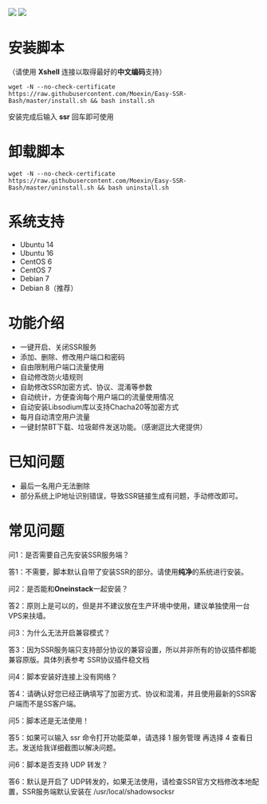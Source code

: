 ![][1]
![][2]

# 安装脚本
（请使用 **Xshell** 连接以取得最好的**中文编码**支持）  

``` vim
wget -N --no-check-certificate https://raw.githubusercontent.com/Moexin/Easy-SSR-Bash/master/install.sh && bash install.sh
```
安装完成后输入 **ssr** 回车即可使用
# 卸载脚本

``` vim
wget -N --no-check-certificate https://raw.githubusercontent.com/Moexin/Easy-SSR-Bash/master/uninstall.sh && bash uninstall.sh
```
# 系统支持

 - Ubuntu 14
 - Ubuntu 16
 - CentOS 6
 - CentOS 7
 - Debian 7
 - Debian 8（推荐）

# 功能介绍

 - 一键开启、关闭SSR服务
 - 添加、删除、修改用户端口和密码
 - 自由限制用户端口流量使用
 - 自动修改防火墙规则
 - 自助修改SSR加密方式、协议、混淆等参数
 - 自动统计，方便查询每个用户端口的流量使用情况
 - 自动安装Libsodium库以支持Chacha20等加密方式
 - 每月自动清空用户流量
 - 一键封禁BT下载、垃圾邮件发送功能。（感谢逗比大佬提供）

# 已知问题

 - 最后一名用户无法删除
 - 部分系统上IP地址识别错误，导致SSR链接生成有问题，手动修改即可。

# 常见问题
问1：是否需要自己先安装SSR服务端？

答1：不需要，脚本默认自带了安装SSR的部分。请使用**纯净**的系统进行安装。

问2：是否能和**Oneinstack**一起安装？

答2：原则上是可以的，但是并不建议放在生产环境中使用，建议单独使用一台VPS来扶墙。

问3：为什么无法开启兼容模式？

答3：因为SSR服务端只支持部分协议的兼容设置，所以并非所有的协议插件都能兼容原版。具体列表参考 SSR协议插件稳文档

问4：脚本安装好连接上没有网络？

答4：请确认好您已经正确填写了加密方式、协议和混淆，并且使用最新的SSR客户端而不是SS客户端。

问5：脚本还是无法使用！

答5：如果可以输入 ssr 命令打开功能菜单，请选择 1 服务管理 再选择 4 查看日志。发送给我详细截图以解决问题。

问6：脚本是否支持 UDP 转发？

答6：默认是开启了 UDP转发的，如果无法使用，请检查SSR官方文档修改本地配置，SSR服务端默认安装在 /usr/local/shadowsocksr

  [1]: http://imglf.nosdn.127.net/img/cEczVHlUNlVvWHlYdzBGQ1V6dk0zSGFXY1c3NmtjTkc1YSt5anljTjZnYWVQOUI5NzlBVndnPT0.png?imageView&thumbnail=1680x0&quality=96&stripmeta=0&type=jpg%7Cwatermark&type=2&text=wqkgbG1lb28uY29tIC8gaW1nLWxtZW9vLmxvZnRlci5jb20=&font=bXN5aA==&gravity=southwest&dissolve=30&fontsize=340&dx=16&dy=20&stripmeta=0
  [2]: http://imglf0.nosdn.127.net/img/cEczVHlUNlVvWHlYdzBGQ1V6dk0zTzh0cVg5NEJkQUNsT25oRE9oUjByVmd4c3dibFdVV2pnPT0.png?imageView&thumbnail=1680x0&quality=96&stripmeta=0&type=jpg%7Cwatermark&type=2&text=wqkgbG1lb28uY29tIC8gaW1nLWxtZW9vLmxvZnRlci5jb20=&font=bXN5aA==&gravity=southwest&dissolve=30&fontsize=340&dx=16&dy=20&stripmeta=0